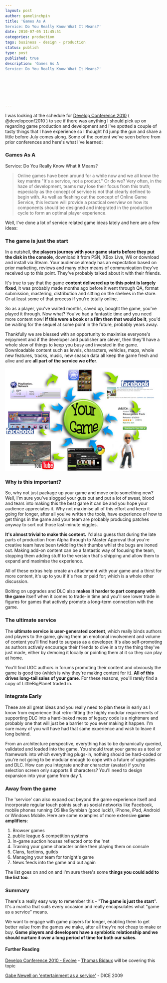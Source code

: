 ```yaml
---
layout: post
author: gamelinchpin
title: 'Games As A
Service: Do You Really Know What It Means?'
date: 2010-07-05 11:45:51
categories: production
tags: business - design - production
status: publish
type: post
published: true
description: 'Games As A
Service: Do You Really Know What It Means?'






---
```

I was looking at the schedule for [Develop Conference
2010](http://www.develop-conference.com/) ( @developconf2010 ) to see if there was anything I should pick up on regarding game production and development and I've spotted a couple of tasty things that I have experience so I thought I'd jump the gun and share a little before July comes along. Some of the content we've seen before from prior conferences and here's what I've
learned:

### Games As A
Service: Do You Really Know What It Means?

> Online games have been around for a while now and we all know the key
> mantra "It's a service, not a product." Or do we? Very often, in the
> haze of development, teams may lose their focus from this truth;
> especially as the concept of service is not that clearly defined to
> begin with. As well as fleshing out the concept of Online Game
> Service, this lecture will provide a practical overview on how its
> components should be designed and integrated in the production cycle
> to form an optimal player experience.

Well, I've done a lot of service related game ideas lately and here are
a few
ideas:

### The game is just the start

In a nutshell, **the players journey with your game starts before they
put the disk in the console**, download it from PSN, XBox Live, Wii or
download and install via Steam. Your audience already has an expectation
based on prior marketing, reviews and many other means of communication
they've received up to this point. They've probably talked about it with
their friends.

It's true to say that the game **content delivered up to this point is
largely fixed**, it was probably made months ago before it went through
QA, format submission, mastering, distribution and sitting on the
shelves in the store. Or at least some of that process if you're totally
online.

So as a player, you've waited months, saved up, bought the game, you've
played it through. Now what? You've had a fantastic time and you need
more content now! **If this were a book or a film then that would be
it**, you'd be waiting for the sequel at some point in the future,
probably years away.

Thankfully we are blessed with an opportunity to maximise everyone's
enjoyment and if the developer and publisher are clever, then they'll
have a whole slew of things to keep you busy and invested in the game.
Downloadable content such as levels, characters, vehicles, maps, whole
new features, tracks, music, new season data all keep the game fresh and
alive and are **all part of the service we offer**.

![](assets/GameAsAService.jpg "Game As A Service")

### Why is this important?

So, why not just package up your game and move onto something new? Well,
I'm sure you've slogged your guts out and put a lot of sweat, blood and
tears into making this the best game it can be and you hope your
audience appreciates it. Why not maximise all of this effort and keep it
going for longer, after all you've written the tools, have experience of
how to get things in the game and your team are probably producing
patches anyway to sort out those last-minute niggles.

**It's almost trivial to make this content.** I'd also guess that during
the late parts of production from Alpha through to Master Approval that
you're creative team have been twiddling their thumbs whilst the bugs
are ironed out. Making add-on content can be a fantastic way of focusing
the team, stopping them adding stuff to the version that's shipping and
allow them to expand and maximise the experience.

All of these extras help create an attachment with your game and a
thirst for more content, it's up to you if it's free or paid for; which
is a whole other discussion.

Bolting on upgrades and DLC also **makes it harder to part company with
the game** itself when it comes to trade-in time and you'll see lower
trade in figures for games that actively promote a long-term connection
with the game.

### The ultimate service

The **ultimate service is user-generated content**, which really binds
authors and players to the game, giving them an emotional involvement
and volume of content you'll find hard to surpass as a developer. It's
also self-promoting as authors actively encourage their friends to dive
in a try the thing they've just made, either by demoing it locally or
pointing them at it so they can play at home.

You'll find UGC authors in forums promoting their content and obviously
the game is good too (which is why they're making content for it). **All
of this drives long-tail sales of your game**. For these reasons, you'll
rarely find a copy of LittleBigPlanet traded in.

### Integrate Early

These are all great ideas and you really need to plan these in early as
I know from experience that retro-fitting the highly modular
requirements of supporting DLC into a hard-baked mess of legacy code is
a nightmare and probably one that will just be a barrier to you ever
making it happen. I'm sure many of you will have had that same
experience and wish to leave it long behind.

From an architecture perspective, everything has to be dynamically
queried, validated and loaded into the game. You should treat your game
as a tool or framework into which everything plugs-in, nothing should be
hard-coded or you're not going to be modular enough to cope with a
future of upgrades and DLC. How can you integrate another character
(avatar) if you're selection screen only supports 8 characters? You'll
need to design expansion into your game from day 1.

### Away from the game

The 'service' can also expand out beyond the game experience itself and
incorporate regular touch points such as social networks like Facebook,
mobile phones running OS like Symbian (good luck!), iPhone, iPad,
Android or Windows Mobile. Here are some examples of more extensive
**game amplifiers**:

1.  Browser games
2.  public league & competition systems
3.  In-game auction houses reflected onto the 'net
4.  Training your game character online then playing them on console
5.  Clans, factions, guilds
6.  Managing your team for tonight's game
7.  News feeds into the game and out again

The list goes on and on and I'm sure there's some **things you could add
to the list too**.

### Summary

There's a really easy way to remember this - "**The game is just the
start**". It's a mantra that suits every occasion and really
encapsulates what "game as a service" means.

We want to engage with game players for longer, enabling them to get
better value from the games we make, after all they're not cheap to make
or buy. **Game players and developers have a symbiotic relationship and
we should nurture it over a long period of time for both our sakes.**

#### Further Reading

[Develop Conference 2010 -
Evolve](http://www.develop-conference.com/developconference2010/all-sessions-evolve.html) -
[Thomas
Bidaux](http://www.develop-conference.com/developconference2010/biog_detail.html?id=3109) will be covering this topic

[Gabe Newell on 'entertainment as a
service'](http://www.edge-online.com/news/valves-newell-entertainment-a-service) - DICE 2009
